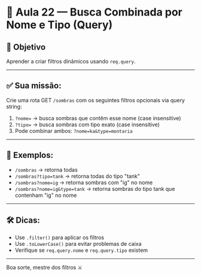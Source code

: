 # 📘 Aula 22 — Busca Combinada por Nome e Tipo (Query)

## 🎯 Objetivo
Aprender a criar filtros dinâmicos usando `req.query`.

---

## ✅ Sua missão:

Crie uma rota GET `/sombras` com os seguintes filtros opcionais via query string:

1. `?nome=` → busca sombras que contêm esse nome (case insensitive)
2. `?tipo=` → busca sombras com tipo exato (case insensitive)
3. Pode combinar ambos: `?nome=ka&type=montaria`

---

## 🧪 Exemplos:

- `/sombras` → retorna todas
- `/sombras?tipo=tank` → retorna todas do tipo "tank"
- `/sombras?nome=ig` → retorna sombras com "ig" no nome
- `/sombras?nome=ig&type=tank` → retorna sombras do tipo tank que contenham "ig" no nome

---

## 🛠️ Dicas:

- Use `.filter()` para aplicar os filtros
- Use `.toLowerCase()` para evitar problemas de caixa
- Verifique se `req.query.nome` e `req.query.tipo` existem

---

Boa sorte, mestre dos filtros ⚔️
